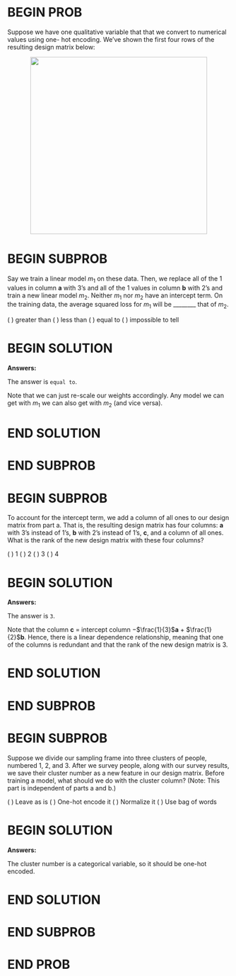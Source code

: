 # BEGIN PROB

Suppose we have one qualitative variable that that we convert to numerical values using one- hot encoding. We’ve shown the first four rows of the resulting design matrix below:

<center><img src='../assets/images/disc10/matrix.png' width=400></center>

# BEGIN SUBPROB

Say we train a linear model $m_1$ on these data. Then, we replace all of the 1 values in column **a** with 3’s and all of the 1 values in column **b** with 2’s and train a new linear model $m_2$. Neither $m_1$ nor $m_2$ have an intercept term. On the training data, the average squared loss for $m_1$ will be ________ that of $m_2$.

( ) greater than
( ) less than
( ) equal to
( ) impossible to tell

# BEGIN SOLUTION

**Answers:**

The answer is `equal to`.

Note that we can just re-scale our weights accordingly. Any model we can get with $m_1$ we can also get with $m_2$ (and vice versa).

# END SOLUTION

# END SUBPROB

# BEGIN SUBPROB

To account for the intercept term, we add a column of all ones to our design matrix from part a. That is, the resulting design matrix has four columns: **a** with 3’s instead of 1’s, **b** with 2’s instead of 1’s, **c**, and a column of all ones. What is the rank of the new design matrix with these four columns?

( ) 1
( ) 2
( ) 3
( ) 4

# BEGIN SOLUTION

**Answers:**

The answer is `3`.

Note that the column **c** = intercept column −$\frac{1}{3}$**a** + $\frac{1}{2}$**b**. Hence, there is a linear dependence relationship, meaning that one of the columns is redundant and that the rank of the new design matrix is 3.

# END SOLUTION

# END SUBPROB

# BEGIN SUBPROB

Suppose we divide our sampling frame into three clusters of people, numbered 1, 2, and 3. After we survey people, along with our survey results, we save their cluster number as a new feature in our design matrix. Before training a model, what should we do with the cluster column? (Note: This part is independent of parts a and b.)

( ) Leave as is
( ) One-hot encode it
( ) Normalize it
( ) Use bag of words

# BEGIN SOLUTION

**Answers:**

The cluster number is a categorical variable, so it should be one-hot encoded.

# END SOLUTION

# END SUBPROB

# END PROB